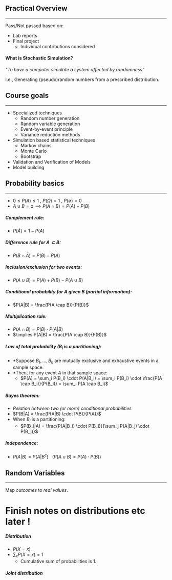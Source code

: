 ## Practical Overview
----------
Pass/Not passed based on:
- Lab reports
- Final project
	- Individual contributions considered

#### What is Stochastic Simulation?

*"To have a computer simulate a system affected by randomness"*

I.e., Generating (pseudo)random numbers from a prescribed distribution.

## Course goals 
-----
- Specialized techniques
	- Random number generation
	- Random variable generation
	- Event-by-event principle
	- Variance reduction methods
- Simulation based statistical techniques
	- Markov chains
	- Monte Carlo
	- Bootstrap
- Validation and Verification of Models
- Model building

## Probability basics
----------
- $0 \leq P(A) \leq 1 \ , \ P(\Omega) = 1 \ , \ P(\emptyset) = 0$ 
- $A \cup B = \emptyset \implies P(A \cap B) = P(A) + P(B)$

##### Complement rule:
- $P(\bar{A})=1 - P(A)$

##### Difference rule for $A \subset B$:
- $P(B \cap \bar{A}) = P(B) - P(A)$

##### Inclusion/exclusion for two events:
- $P(A \cup B) = P(A) + P(B) - P(A \cup B)$

##### Conditional probability for $A$ given $B$ (partial information):
- $P(A|B) = \frac{P(A \cap B)}{P(B)}$

##### Multiplication rule:
- $P(A \cap B) = P(B) \cdot P(A|B)$
- $\implies P(A|B) = \frac{P(A \cap B)}{P(B)}$

##### Law of total probability ($B_i$ is a partitioning):
- *Suppose $B_1, ..., B_k$ are mutually exclusive and exhaustive events in a sample space.
- *Then, for any event $A$ in that sample space:
	- $P(A) = \sum_i P(B_i) \cdot P(A|B_i) = \sum_i P(B_i) \cdot \frac{P(A \cap B_i)}{P(B_i)} = \sum_i P(A \cap B_i)$ 

##### Bayes theorem:
- *Relation between two (or more) conditional probabilities*
- $P(B|A) = \frac{P(A|B) \cdot P(B)}{P(A)}$
- When  $B_i$ is a partitioning:
	- $P(B_i|A) = \frac{P(A|B_i) \cdot P(B_i)}{\sum_j P(A|B_j) \cdot P(B_j)}$

##### Independence:
- $P(A|B) = P(A|B^c) \ \ \ (P(A \cup B) = P(A) \cdot P(B))$



## Random Variables
--------------------
Map *outcomes* to *real values*.

# Finish notes on distributions etc later !


##### Distribution
- $P(X = x)$
- $\sum_x P(X = x) = 1$
	- Cumulative sum of probabilities is $1$.
##### Joint distribution
